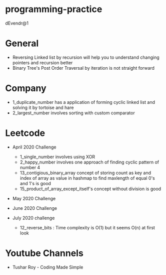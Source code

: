# programming-practice

dEvendr@1

# General
* Reversing Linked list by recursion will help you to understand changing pointers and recursion better
* Binary Tree's Post Order Traversal by iteration is not straight forward

# Company
* 1_duplicate_number has a application of forming cyclic linked list and solving it by tortoise and hare
* 2_largest_number involves sorting with custom comparator


# Leetcode 
* April 2020 Challenge
	*  1_single_number involves using XOR
	*  2_happy_number involves one approach of finding cyclic pattern of number 4
	*  13_contigious_binary_array concept of storing count as key and index of array as value in hashmap to find maxlength of equal 0's and 1's is good
	*  15_product_of_array_except_itself's concept without division is good

* May 2020 Challenge
* June 2020 Challenge
* July 2020 challenge
	* 12_reverse_bits : Time complexity is O(1) but it seems O(n) at first look



# Youtube Channels
* Tushar Roy - Coding Made Simple


